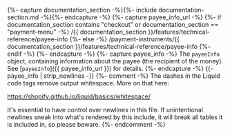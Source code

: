 {%- capture documentation_section -%}{%- include documentation-section.md -%}{%- endcapture -%}
{%- capture payee_info_url -%}
   {%- if documentation_section contains "checkout" or documentation_section == "payment-menu" -%}
        /{{ documentation_section }}/features/technical-reference/payee-info
    {%- else -%}
        /payment-instruments/{{ documentation_section }}/features/technical-reference/payee-info
    {%- endif -%}
{%- endcapture -%}
{%- capture payee_info -%}
    The `payeeInfo` object, containing information about the payee (the recipient of the money).
    See [`payeeInfo`]({{ payee_info_url }}) for details.
{%- endcapture -%}
{{- payee_info | strip_newlines -}}
{%- comment -%}
The dashes in the Liquid code tags remove output whitespace. More on that here:

<https://shopify.github.io/liquid/basics/whitespace/>

It's essential to have control over newlines in this file. If unintentional
newlines sneak into what's rendered by this include, it will break all tables
it is included in, so please beware.
{%- endcomment -%}
